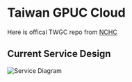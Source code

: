 # Taiwan GPUC Cloud
Here is offical TWGC repo from [NCHC](http://www.nchc.org.tw)

## Current Service Design

![Service Diagram](https://tw-nchc.github.io/TWGC/assets/images/TWGC%202.0.jpg)
